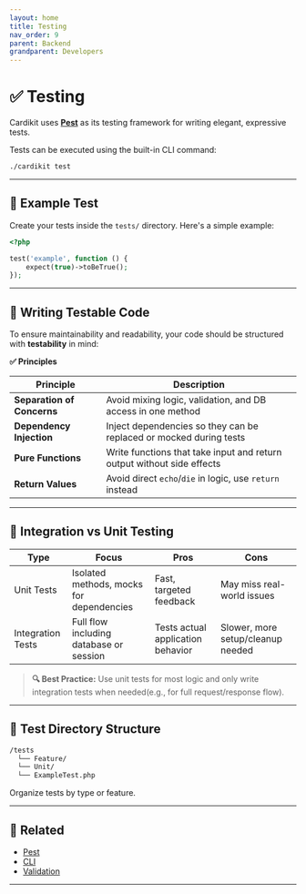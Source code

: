 ```yaml
---
layout: home
title: Testing
nav_order: 9
parent: Backend
grandparent: Developers
---
```


# ✅ Testing

Cardikit uses **[Pest](https://pestphp.com)** as its testing framework for writing elegant, expressive tests.

Tests can be executed using the built-in CLI command:

```bash
./cardikit test
```

---

## 📂 Example Test

Create your tests inside the `tests/` directory. Here's a simple example:

```php
<?php

test('example', function () {
    expect(true)->toBeTrue();
});
```

---

## 🧪 Writing Testable Code

To ensure maintainability and readability, your code should be structured with **testability** in mind:

**✅ Principles**

| Principle              | Description                                                         |
|------------------------|---------------------------------------------------------------------|
| **Separation of Concerns**          | Avoid mixing logic, validation, and DB access in one method     |
| **Dependency Injection**          | Inject dependencies so they can be replaced or mocked during tests     |
| **Pure Functions**          | Write functions that take input and return output without side effects     |
| **Return Values**          | Avoid direct `echo`/`die` in logic, use `return` instead     |

---

## 🔄 Integration vs Unit Testing

| Type          | Focus         | Pros          | Cons          |
|---------------|---------------|---------------|---------------|
| Unit Tests    | Isolated methods, mocks for dependencies   | Fast, targeted feedback          | May miss real-world issues |
| Integration Tests    | Full flow including database or session   | Tests actual application behavior          | Slower, more setup/cleanup needed |

> **🔍 Best Practice:** Use unit tests for most logic and only write integration tests when needed(e.g., for full request/response flow).

---

## 🚦 Test Directory Structure

```bash
/tests
  └── Feature/
  └── Unit/
  └── ExampleTest.php
```

Organize tests by type or feature.

---

## 🔗 Related

- [Pest](https://pestphp.com)
- [CLI](./cli.html)
- [Validation](./validation.html)

---
